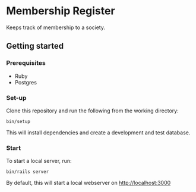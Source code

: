 # Membership Register

Keeps track of membership to a society.

## Getting started

### Prerequisites

* Ruby
* Postgres

### Set-up

Clone this repository and run the following from the working directory:

    bin/setup

This will install dependencies and create a development and test database.

### Start

To start a local server, run:

    bin/rails server

By default, this will start a local webserver on [http://localhost:3000](http://localhost:3000)
